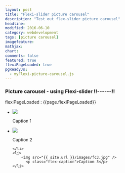```yaml
---
layout: post
title: "Flexi-slider picture carousel"
description: "Test out flex-slider picture carousel"
headline: 
modified: 2016-06-10
category: webdevelopment
tags: [picture carousel]
imagefeature: 
mathjax: 
chart: 
comments: false
featured: true
flexiPageLoaded: true
pgReadyJs:
  - myFlexi-picture-carousel.js
---
```



### Picture  carousel -  using Flexi-slider !!------!!


flexiPageLoaded :  {{page.flexiPageLoaded}}



<div class="flexslider">
  <ul class="slides">
    <li>
		<img src="{{ site.url }}/images/fc1.jpg" />
          <p class="flex-caption">Caption 1</p>
    </li>		  
    <li>
	   <img src="{{ site.url }}/images/fc2.jpg" />
          <p class="flex-caption">Caption 2</p>

    </li>		  
    <li>
		<img src="{{ site.url }}/images/fc3.jpg" />
          <p class="flex-caption">Caption 3</p>
    </li>		  
  </ul>
</div>


